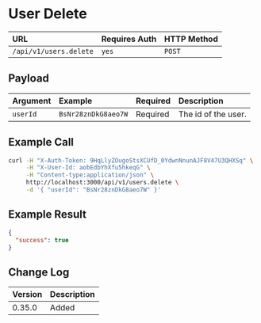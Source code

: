 # User Delete

| URL | Requires Auth | HTTP Method |
| :--- | :--- | :--- |
| `/api/v1/users.delete` | `yes` | `POST` |

## Payload

| Argument | Example | Required | Description |
| :--- | :--- | :--- | :--- |
| `userId` | `BsNr28znDkG8aeo7W` | Required | The id of the user. |

## Example Call
```bash
curl -H "X-Auth-Token: 9HqLlyZOugoStsXCUfD_0YdwnNnunAJF8V47U3QHXSq" \
     -H "X-User-Id: aobEdbYhXfu5hkeqG" \
     -H "Content-type:application/json" \
     http://localhost:3000/api/v1/users.delete \
     -d '{ "userId": "BsNr28znDkG8aeo7W" }'
```

## Example Result
```json
{
  "success": true
}
```

## Change Log

| Version | Description |
| :--- | :--- |
| 0.35.0 | Added |
